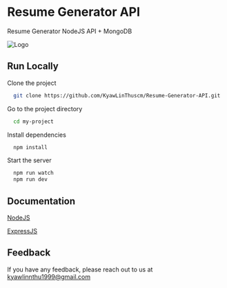 
# Resume Generator API

Resume Generator NodeJS API + MongoDB


![Logo](https://res.cloudinary.com/practicaldev/image/fetch/s--1qjomYIl--/c_imagga_scale,f_auto,fl_progressive,h_420,q_auto,w_1000/https://dev-to-uploads.s3.amazonaws.com/uploads/articles/bjeh4mbq0ig6vcup6pia.png)


## Run Locally

Clone the project

```bash
  git clone https://github.com/KyawLinThuscm/Resume-Generator-API.git
```

Go to the project directory

```bash
  cd my-project
```

Install dependencies

```bash
  npm install
```

Start the server

```bash
  npm run watch 
  npm run dev 
```


## Documentation

[NodeJS](https://nodejs.org/en/docs/)

[ExpressJS](https://expressjs.com/)


## Feedback

If you have any feedback, please reach out to us at kyawlinnthu1999@gmail.com

